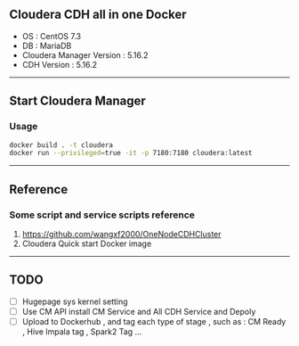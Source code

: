 ## Cloudera CDH all in one Docker
* OS : CentOS 7.3
* DB : MariaDB
* Cloudera Manager Version : 5.16.2
* CDH Version : 5.16.2
---
## Start Cloudera Manager 
### Usage 
```bash
docker build . -t cloudera
docker run --privileged=true -it -p 7180:7180 cloudera:latest
```
---
## Reference 
### Some script and service scripts reference
1. https://github.com/wangxf2000/OneNodeCDHCluster
2. Cloudera Quick start Docker image
---
## TODO
* [ ] Hugepage sys kernel setting
* [ ] Use CM API install CM Service and All CDH Service and Depoly
* [ ] Upload to Dockerhub , and tag each type of stage , such as : CM Ready , Hive Impala tag , Spark2 Tag ...

